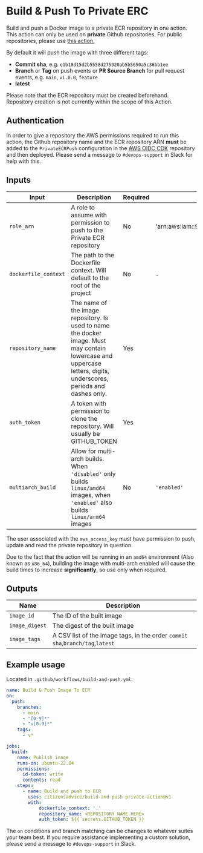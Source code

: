 # Build & Push To Private ERC

Build and push a Docker image to a private ECR repository in one action. This action can only be used on **private** Github repositories. For public repositories, please use [this action.](https://github.com/citizensadvice/build-and-push-action)

By default it will push the image with three different tags:

- **Commit sha**, e.g. `e1b18d15d2b5558d275920ab5b5650a5c36bb1ee`
- **Branch** or **Tag** on push events or **PR Source Branch** for pull request events, e.g. `main`, `v1.0.0`, `feature`
- **latest**

Please note that the ECR repository must be created beforehand. Repository creation is not currently within the scope of this Action.

## Authentication

In order to give a repository the AWS permissions required to run this action, the Github repository name and the ECR repository ARN **must** be added to the `PrivateECRPush` configuration in the [AWS OIDC CDK](https://github.com/citizensadvice/aws-oidc-cdk) repository and then deployed. Please send a message to `#devops-support` in Slack for help with this.

## Inputs

| Input                | Description                                                                                                                                                         | Required | Default                                         |
| -------------------- | ------------------------------------------------------------------------------------------------------------------------------------------------------------------- | -------- | ----------------------------------------------- |
| `role_arn`           | A role to assume with permission to push to the Private ECR repository                                                                                              | No       | 'arn:aws:iam::979633842206:role/PrivateECRPush' |
| `dockerfile_context` | The path to the Dockerfile context. Will default to the root of the project                                                                                         | No       | `.`                                             |
| `repository_name`    | The name of the image repository. Is used to name the docker image. Must may contain lowercase and uppercase letters, digits, underscores, periods and dashes only. | Yes      |                                                 |
| `auth_token`         | A token with permission to clone the repository. Will usually be GITHUB_TOKEN                                                                                       | Yes      |                                                 |
| `multiarch_build`    | Allow for multi-arch builds. When `'disabled'` only builds `linux/amd64` images, when `'enabled'` also builds `linux/arm64` images                                  | No       | `'enabled'`                                     |

The user associated with the `aws_access_key` must have permission to push, update and read the private repository in question.

Due to the fact that the action will be running in an `amd64` environment (Also known as `x86_64`), building the image with multi-arch enabled will cause the build times to increase **significantly**, so use only when required.

## Outputs

| Name           | Description                                                                   |
| -------------- | ----------------------------------------------------------------------------- |
| `image_id`     | The ID of the built image                                                     |
| `image_digest` | The digest of the built image                                                 |
| `image_tags`   | A CSV list of the image tags, in the order `commit sha`,`branch/tag`,`latest` |

## Example usage

Located in `.github/workflows/build-and-push.yml`:

```yaml
name: Build & Push Image To ECR
on:
  push:
    branches:
      - main
      - "[0-9]*"
      - "v[0-9]*"
    tags:
      - v*

jobs:
  build:
    name: Publish image
    runs-on: ubuntu-22.04
    permissions:
      id-token: write
      contents: read
    steps:
      - name: Build and push to ECR
        uses: citizensadvice/build-and-push-private-action@v1
        with:
            dockerfile_context: '.'
            repository_name: <REPOSITORY NAME HERE>
            auth_token: ${{ secrets.GITHUB_TOKEN }}
```

The `on` conditions and branch matching can be changes to whatever suites your team best. If you require assistance implementing a custom solution, please send a message to `#devops-support` in Slack.
